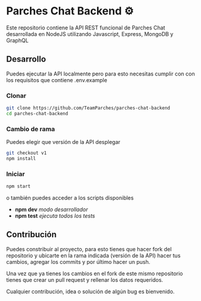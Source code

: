 # Parches Chat Backend ⚙️
Este repositorio contiene la API REST funcional de Parches Chat desarrollada en NodeJS utilizando Javascript, Express, MongoDB y GraphQL

## Desarrollo
Puedes ejecutar la API localmente pero para esto necesitas cumplir con con los requisitos que contiene .env.example

### Clonar
```bash
git clone https://github.com/TeamParches/parches-chat-backend
cd parches-chat-backend
```


### Cambio de rama
Puedes elegir que versión de la API desplegar
```bash
git checkout v1
npm install
```
### Iniciar

```bash
npm start
```
o también puedes acceder a los scripts disponibles

- **npm dev** _modo desarrollador_
- **npm test** _ejecuta todos los tests_


## Contribución
Puedes constribuir al proyecto, para esto tienes que hacer fork del repositorio y ubicarte en la rama indicada (versión de la API) hacer tus cambios, agregar los commits y por último hacer un push.

Una vez que ya tienes los cambios en el fork de este mismo repositorio tienes que crear un pull request y rellenar los datos requeridos.

Cualquier contribución, idea o solución de algún bug es bienvenido.

